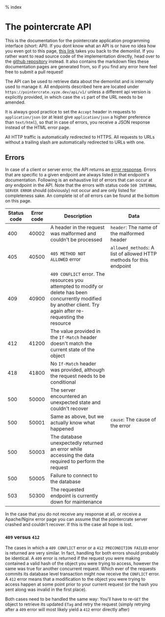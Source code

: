 % index

<div class='panel fade js-scroll-anim' data-anim='fade'>

# The pointercrate API

This is the documentation for the pointercrate application programming interface (short: API). If you dont know what an API is or have no idea how you even got to this page, [this link](/demonlist/) takes you back to the demonlist. If you rather want to read source code of the implementation directly, head over to the [github repository](https://github.com/stadust/pointercrate/) instead. It also contains the markdown files these documentation pages are generated from, so if you find any error here feel free to submit a pull request!

The API can be used to retrieve data about the demonlist and is internally used to manage it.
All endpoints described here are located under `https://pointercrate.xyze.dev/api/v1/` unless a different api version is explicitly provided,
in which case the `v1` part of the URL needs to be amended.

It is always good practice to set the `Accept` header in requests to `application/json` (or at least give `application/json` a higher preference than `text/html`), so that in case of errors, you receive a JSON response instead of the HTML error page.

All HTTP traffic is automatically redirected to HTTPS. All requests to URLs without a trailing slash are automatically redirected to URLs with one.

## Errors

In case of a client or server error, the API returns an [error response](/documentation/objects/#error). Errors that are specific to a given endpoint are always listed in that endpoint's documentation. Following is an exhaustive list of errors that can occur at _any_ endpoint in the API. Note that the errors with status code `500 INTERNAL SERVER ERROR` should (obviously) not occur and are only listed for completeness sake. An complete ist of _all_ errors can be found at the bottom on this page.

| Status code | Error code | Description                                                                                                                                                        | Data                                                                |
| ----------- | ---------- | ------------------------------------------------------------------------------------------------------------------------------------------------------------------ | ------------------------------------------------------------------- |
| 400         | 40002      | A header in the request was malformed and couldn't be processed                                                                                                    | `header`: The name of the malformed header                          |
| 405         | 40500      | `405 METHOD NOT ALLOWED` error                                                                                                                                     | `allowed_methods`: A list of allowed HTTP methods for this endpoint |
| 409         | 40900      | `409 CONFLICT` error. The resources you attempted to modify or delete has been concurrently modified by another client. Try again after re-requesting the resource |                                                                     |
| 412         | 41200      | The value provided in the `If-Match` header doesn't match the current state of the object                                                                          |                                                                     |
| 418         | 41800      | No `If-Match` header was provided, although the request needs to be conditional                                                                                    |                                                                     |
| 500         | 50000      | The server encountered an unexpected state and couldn't recover                                                                                                    |   
| 500         | 50001      | Same as above, but we actually know what happened                                                                                                   | `cause`: The cause of the error                                                                     |
| 500         | 50003      | The database unexpectedly returned an error while accessing the data required to perform the request                                                               |                                                                     |
| 500         | 50005      | Failure to connect to the database                                                                                                                                 |                                                                     |
| 503         | 50300      | The requested endpoint is currently down for maintenance                                                                                                           |                                                                     |

In the case that you do not receive any response at all, or receive a Apache/Nginx error page you can assume that the pointercrate server crashed and couldn't recover. If this is the case all hope is lost.

### `409` versus `412`

The cases in which a `409 CONFLICT` error or a `412 PRECONDITION FAILED` error is returned are very similar. In fact, handling for both errors should probably be identical. A `409` error is returned if the request you were making contained a valid hash of the object you were trying to access, however the same was true for another concurrent request. Which ever of the requests commits its database level transaction might now receive the `CONFLICT` error. A `412` error means that a modification to the object you were trying to access happen at some point prior to your current request (or the hash you sent along was invalid in the first place).

Both cases need to be handled the same way: You'll have to re-`GET` the object to retrieve its updated `ETag` and retry the request (simply retrying after a `409` error will most likely yield a `412` error directly after)

</div>
